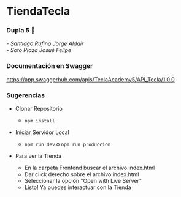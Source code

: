 # TiendaTecla

### Dupla 5 🚀
<em>
- Santiago Rufino Jorge Aldair
<br>
- Soto Plaza Josué Felipe
</em>

### Documentación en Swagger
https://app.swaggerhub.com/apis/TeclaAcademy5/API_Tecla/1.0.0

### Sugerencias
- Clonar Repositorio
    - `npm install`

- Iniciar Servidor Local
    - `npm run dev` o `npm run produccion` 

- Para ver la Tienda 
    - En la carpeta Frontend buscar el archivo index.html 
    - Dar click derecho sobre el archivo index.html
    - Seleccionar la opción "Open with Live Server"
    - Listo! Ya puedes interactuar con la Tienda
